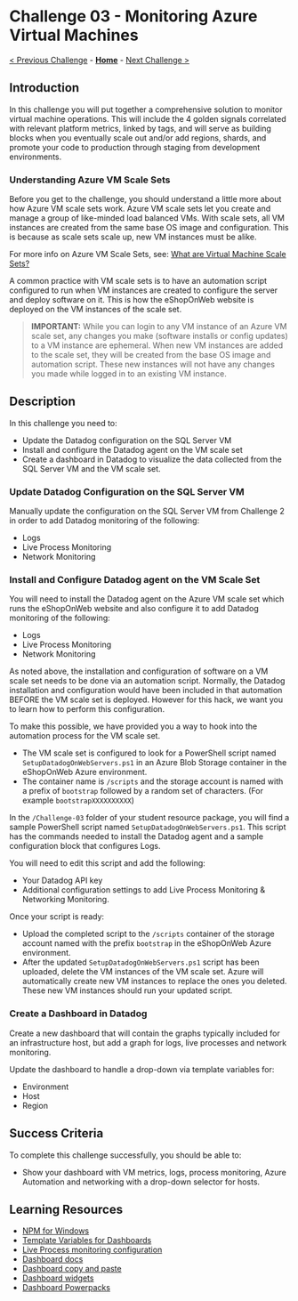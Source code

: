 # Challenge 03 - Monitoring Azure Virtual Machines

[< Previous Challenge](./Challenge-02.md) - **[Home](../README.md)** - [Next Challenge >](./Challenge-04.md)

## Introduction

In this challenge you will put together a comprehensive solution to monitor virtual machine operations. This will include the 4 golden signals correlated with relevant platform metrics, linked by tags, and will serve as building blocks when you eventually scale out and/or add regions, shards, and promote your code to production through staging from development environments.

### Understanding Azure VM Scale Sets

Before you get to the challenge, you should understand a little more about how Azure VM scale sets work. Azure VM scale sets let you create and manage a group of like-minded load balanced VMs. With scale sets, all VM instances are created from the same base OS image and configuration. This is because as scale sets scale up, new VM instances must be alike.

For more info on Azure VM Scale Sets, see: [What are Virtual Machine Scale Sets?](https://learn.microsoft.com/en-us/azure/virtual-machine-scale-sets/overview)

A common practice with VM scale sets is to have an automation script configured to run when VM instances are created to configure the server and deploy software on it. This is how the eShopOnWeb website is deployed on the VM instances of the scale set.

>**IMPORTANT:** While you can login to any VM instance of an Azure VM scale set, any changes you make (software installs or config updates) to a VM instance are ephemeral. When new VM instances are added to the scale set, they will be created from the base OS image and automation script.  These new instances will not have any changes you made while logged in to an existing VM instance.

## Description

In this challenge you need to:
- Update the Datadog configuration on the SQL Server VM
- Install and configure the Datadog agent on the VM scale set
- Create a dashboard in Datadog to visualize the data collected from the SQL Server VM and the VM scale set.

### Update Datadog Configuration on the SQL Server VM

Manually update the configuration on the SQL Server VM from Challenge 2 in order to add Datadog monitoring of the following: 
- Logs
- Live Process Monitoring
- Network Monitoring

### Install and Configure Datadog agent on the VM Scale Set

You will need to install the Datadog agent on the Azure VM scale set which runs the eShopOnWeb website and also configure it to add Datadog monitoring of the following:
- Logs
- Live Process Monitoring
- Network Monitoring

As noted above, the installation and configuration of software on a VM scale set needs to be done via an automation script. Normally, the Datadog installation and configuration would have been included in that automation BEFORE the VM scale set is deployed. However for this hack, we want you to learn how to perform this configuration.

To make this possible, we have provided you a way to hook into the automation process for the VM scale set. 
- The VM scale set is configured to look for a PowerShell script named `SetupDatadogOnWebServers.ps1` in an Azure Blob Storage container in the eShopOnWeb Azure environment.  
- The container name is `/scripts` and the storage account is named with a prefix of `bootstrap` followed by a random set of characters. (For example `bootstrapXXXXXXXXXX`)

In the `/Challenge-03` folder of your student resource package, you will find a sample PowerShell script named `SetupDatadogOnWebServers.ps1`. This script has the commands needed to install the Datadog agent and a sample configuration block that configures Logs.  

You will need to edit this script and add the following:
- Your Datadog API key
- Additional configuration settings to add Live Process Monitoring & Networking Monitoring.

Once your script is ready:
- Upload the completed script to the `/scripts` container of the storage account named with the prefix `bootstrap` in the eShopOnWeb Azure environment. 
- After the updated `SetupDatadogOnWebServers.ps1` script has been uploaded, delete the VM instances of the VM scale set.  Azure will automatically create new VM instances to replace the ones you deleted.  These new VM instances should run your updated script.

### Create a Dashboard in Datadog

Create a new dashboard that will contain the graphs typically included for an infrastructure host, but add a graph for logs, live processes and network monitoring. 

Update the dashboard to handle a drop-down via template variables for:
- Environment
- Host
- Region

## Success Criteria

To complete this challenge successfully, you should be able to:
- Show your dashboard with VM metrics, logs, process monitoring, Azure Automation and networking with a drop-down selector for hosts.

## Learning Resources

- [NPM for Windows](https://docs.datadoghq.com/network_monitoring/performance/setup/?tab=agentwindows) 
- [Template Variables for Dashboards](https://docs.datadoghq.com/dashboards/template_variables/)
- [Live Process monitoring configuration](https://docs.datadoghq.com/infrastructure/process/?tab=linuxwindows) 
- [Dashboard docs](https://docs.datadoghq.com/dashboards) 
- [Dashboard copy and paste](https://www.datadoghq.com/blog/copy-paste-widget/)
- [Dashboard widgets](https://docs.datadoghq.com/dashboards/widgets/)
- [Dashboard Powerpacks](https://www.datadoghq.com/blog/standardize-dashboards-powerpacks-datadog/)
